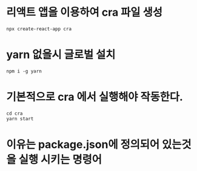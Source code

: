 
# 리액트 앱을 이용하여 cra 파일 생성
```
npx create-react-app cra
```
# yarn 없을시 글로벌 설치
```
npm i -g yarn
```

# 기본적으로 cra 에서 실행해야 작동한다.
```
cd cra
yarn start
```
# 이유는 package.json에 정의되어 있는것을 실행 시키는 명령어
